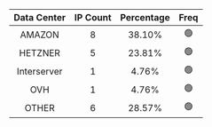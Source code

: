 | Data Center | IP Count | Percentage | Freq |
|:------------:|:--------:|:-----------:|:-----:|
| AMAZON | 8 | 38.10% | 🟢 |
| HETZNER | 5 | 23.81% | 🟢 |
| Interserver | 1 | 4.76% | 🟢 |
| OVH | 1 | 4.76% | 🟢 |
| OTHER | 6 | 28.57% | 🟢 |